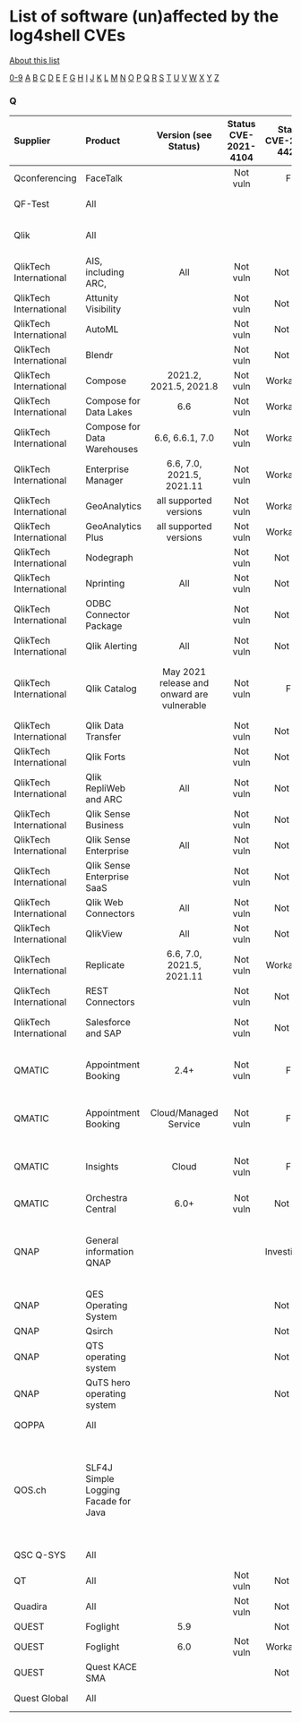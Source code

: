 # List of software (un)affected by the log4shell CVEs
[About this list](README.md)

[0-9](software_list_0-9.md) [A](software_list_a.md) [B](software_list_b.md) [C](software_list_c.md) [D](software_list_d.md) [E](software_list_e.md) [F](software_list_f.md) [G](software_list_g.md) [H](software_list_h.md) [I](software_list_i.md) [J](software_list_j.md) [K](software_list_k.md) [L](software_list_l.md) [M](software_list_m.md) [N](software_list_n.md) [O](software_list_o.md) [P](software_list_p.md) [Q](software_list_q.md) [R](software_list_r.md) [S](software_list_s.md) [T](software_list_t.md) [U](software_list_u.md) [V](software_list_v.md) [W](software_list_w.md) [X](software_list_x.md) [Y](software_list_y.md) [Z](software_list_z.md)

### Q

| Supplier | Product | Version (see Status) | Status CVE-2021-4104 | Status CVE-2021-44228 | Status CVE-2021-45046 | Status CVE-2021-45105 | Notes | Links |
|:---------|:--------|:--------------------:|:--------------------:|:---------------------:|:---------------------:|:---------------------:|:------|------:|
|Qconferencing|FaceTalk| |Not vuln|Fix| | | |[source](https://qconferencing.com/status-vulnerability-log4j-en-qconferencing/)|
|QF-Test|All| | | | | | |[QF-Test Blog Post](https://www.qfs.de/en/blog/article/no-log4j-vulnerability-in-qf-test.html)|
|Qlik|All| | | | | | |[Qlik Community Link](https://community.qlik.com/t5/Support-Updates-Blog/Vulnerability-Testing-Apache-Log4j-reference-CVE-2021-44228-also/ba-p/1869368)|
|QlikTech International|AIS, including ARC,|All|Not vuln|Not vuln|Not vuln|Not vuln| |[source](https://community.qlik.com/t5/Support-Updates-Blog/Vulnerability-Testing-Apache-Log4j-reference-CVE-2021-44228-also/ba-p/1869368)|
|QlikTech International|Attunity Visibility| |Not vuln|Not vuln|Not vuln|Not vuln| |[source](https://community.qlik.com/t5/Support-Updates-Blog/Vulnerability-Testing-Apache-Log4j-reference-CVE-2021-44228-also/ba-p/1869368)|
|QlikTech International|AutoML| |Not vuln|Not vuln|Not vuln|Not vuln| |[source](https://community.qlik.com/t5/Support-Updates-Blog/Vulnerability-Testing-Apache-Log4j-reference-CVE-2021-44228-also/ba-p/1869368)|
|QlikTech International|Blendr| |Not vuln|Not vuln|Not vuln|Not vuln| |[source](https://community.qlik.com/t5/Support-Updates-Blog/Vulnerability-Testing-Apache-Log4j-reference-CVE-2021-44228-also/ba-p/1869368)|
|QlikTech International|Compose|2021.2, 2021.5, 2021.8|Not vuln|Workaround|Workaround|Vulnerable| |[source](https://community.qlik.com/t5/Knowledge/CVE-2021-44228-Handling-the-log4j-lookups-critical-vulnerability/ta-p/1869985)|
|QlikTech International|Compose for Data Lakes|6.6|Not vuln|Workaround|Workaround|Vulnerable| |[source](https://community.qlik.com/t5/Knowledge/CVE-2021-44228-Handling-the-log4j-lookups-critical-vulnerability/ta-p/1869987)|
|QlikTech International|Compose for Data Warehouses|6.6, 6.6.1, 7.0|Not vuln|Workaround|Workaround|Vulnerable| |[source](https://community.qlik.com/t5/Knowledge/CVE-2021-44228-Handling-the-log4j-lookups-critical-vulnerability/ta-p/1869990)|
|QlikTech International|Enterprise Manager|6.6, 7.0, 2021.5, 2021.11|Not vuln|Workaround|Workaround|Vulnerable| |[source](https://community.qlik.com/t5/Knowledge/CVE-2021-44228-Handling-the-log4j-lookups-critical-vulnerability/ta-p/1869994)|
|QlikTech International|GeoAnalytics|all supported versions|Not vuln|Workaround|Workaround|Vulnerable| |[source](https://community.qlik.com/t5/Knowledge/CVE-2021-44228-Handling-the-log4j-lookups-critical-vulnerability/ta-p/1869805)|
|QlikTech International|GeoAnalytics Plus|all supported versions|Not vuln|Workaround|Workaround|Vulnerable| |[source](https://community.qlik.com/t5/Knowledge/CVE-2021-44228-Handling-the-log4j-lookups-critical-vulnerability/ta-p/1869805)|
|QlikTech International|Nodegraph| |Not vuln|Not vuln|Not vuln|Not vuln| |[source](https://community.qlik.com/t5/Support-Updates-Blog/Vulnerability-Testing-Apache-Log4j-reference-CVE-2021-44228-also/ba-p/1869368)|
|QlikTech International|Nprinting|All|Not vuln|Not vuln|Not vuln|Not vuln| |[source](https://community.qlik.com/t5/Support-Updates-Blog/Vulnerability-Testing-Apache-Log4j-reference-CVE-2021-44228-also/ba-p/1869368)|
|QlikTech International|ODBC Connector Package| |Not vuln|Not vuln|Not vuln|Not vuln| |[source](https://community.qlik.com/t5/Support-Updates-Blog/Vulnerability-Testing-Apache-Log4j-reference-CVE-2021-44228-also/ba-p/1869368)|
|QlikTech International|Qlik Alerting|All|Not vuln|Not vuln|Not vuln|Not vuln| |[source](https://community.qlik.com/t5/Support-Updates-Blog/Vulnerability-Testing-Apache-Log4j-reference-CVE-2021-44228-also/ba-p/1869368)|
|QlikTech International|Qlik Catalog|May 2021 release and onward are vulnerable|Not vuln|Fix|Fix|Vulnerable|supported versions before May 2021 are not affected|[source](https://community.qlik.com/t5/Knowledge/CVE-2021-44228-Handling-the-LOG4J-Lookups-Critical-Vulnerability/ta-p/1871126)|
|QlikTech International|Qlik Data Transfer| |Not vuln|Not vuln|Not vuln|Not vuln| |[source](https://community.qlik.com/t5/Support-Updates-Blog/Vulnerability-Testing-Apache-Log4j-reference-CVE-2021-44228-also/ba-p/1869368)|
|QlikTech International|Qlik Forts| |Not vuln|Not vuln|Not vuln|Not vuln| |[source](https://community.qlik.com/t5/Support-Updates-Blog/Vulnerability-Testing-Apache-Log4j-reference-CVE-2021-44228-also/ba-p/1869368)|
|QlikTech International|Qlik RepliWeb and ARC|All|Not vuln|Not vuln|Not vuln|Not vuln| |[source](https://community.qlik.com/t5/Support-Updates-Blog/Vulnerability-Testing-Apache-Log4j-reference-CVE-2021-44228-also/ba-p/1869368)|
|QlikTech International|Qlik Sense Business| |Not vuln|Not vuln|Not vuln|Not vuln| |[source](https://community.qlik.com/t5/Support-Updates-Blog/Vulnerability-Testing-Apache-Log4j-reference-CVE-2021-44228-also/ba-p/1869368)|
|QlikTech International|Qlik Sense Enterprise|All|Not vuln|Not vuln|Not vuln|Not vuln| |[source](https://community.qlik.com/t5/Support-Updates-Blog/Vulnerability-Testing-Apache-Log4j-reference-CVE-2021-44228-also/ba-p/1869368)|
|QlikTech International|Qlik Sense Enterprise SaaS| |Not vuln|Not vuln|Not vuln|Not vuln| |[source](https://community.qlik.com/t5/Support-Updates-Blog/Vulnerability-Testing-Apache-Log4j-reference-CVE-2021-44228-also/ba-p/1869368)|
|QlikTech International|Qlik Web Connectors|All|Not vuln|Not vuln|Not vuln|Not vuln| |[source](https://community.qlik.com/t5/Support-Updates-Blog/Vulnerability-Testing-Apache-Log4j-reference-CVE-2021-44228-also/ba-p/1869368)|
|QlikTech International|QlikView|All|Not vuln|Not vuln|Not vuln|Not vuln| |[source](https://community.qlik.com/t5/Support-Updates-Blog/Vulnerability-Testing-Apache-Log4j-reference-CVE-2021-44228-also/ba-p/1869368)|
|QlikTech International|Replicate|6.6, 7.0, 2021.5, 2021.11|Not vuln|Workaround|Workaround|Vulnerable| |[source](https://community.qlik.com/t5/Knowledge/CVE-2021-44228-Handling-the-log4j-lookups-critical-vulnerability/ta-p/1869996)|
|QlikTech International|REST Connectors| |Not vuln|Not vuln|Not vuln|Not vuln| |[source](https://community.qlik.com/t5/Support-Updates-Blog/Vulnerability-Testing-Apache-Log4j-reference-CVE-2021-44228-also/ba-p/1869368)|
|QlikTech International|Salesforce and SAP| |Not vuln|Not vuln|Not vuln|Not vuln|Connectors are not affected|[source](https://community.qlik.com/t5/Support-Updates-Blog/Vulnerability-Testing-Apache-Log4j-reference-CVE-2021-44228-also/ba-p/1869368)|
|QMATIC|Appointment Booking|2.4+|Not vuln|Fix| | |Update to v. 2.8.2 which contains log4j 2.16|[QMATIC Link](https://www.qmatic.com/meet-qmatic/news/qmatic-statement-on-log4j-vulnerability)|
|QMATIC|Appointment Booking|Cloud/Managed Service|Not vuln|Fix| | |log4j 2.16 applied 2021-12-15|[QMATIC Link](https://www.qmatic.com/meet-qmatic/news/qmatic-statement-on-log4j-vulnerability)|
|QMATIC|Insights|Cloud|Not vuln|Fix| | |log4j 2.16 applied 2021-12-16|[QMATIC Link](https://www.qmatic.com/meet-qmatic/news/qmatic-statement-on-log4j-vulnerability)|
|QMATIC|Orchestra Central|6.0+|Not vuln|Not vuln|Not vuln|Not vuln| |[QMATIC Link](https://www.qmatic.com/meet-qmatic/news/qmatic-statement-on-log4j-vulnerability)|
|QNAP|General information QNAP| | |Investigation| | |Applications maintained by a third-party are under investigation.|[source](https://www.qnap.com/en-uk/security-advisory/qsa-21-58)|
|QNAP|QES Operating System| | |Not vuln| | | |[source](https://www.qnap.com/en-uk/security-advisory/qsa-21-58)|
|QNAP|Qsirch| | |Not vuln| | | |[source](https://www.qnap.com/en-uk/security-advisory/qsa-21-58)|
|QNAP|QTS operating system| | |Not vuln| | | |[source](https://www.qnap.com/en-uk/security-advisory/qsa-21-58)|
|QNAP|QuTS hero operating system| | |Not vuln| | | |[source](https://www.qnap.com/en-uk/security-advisory/qsa-21-58)|
|QOPPA|All| | | | | | |[QOPPA Link](https://kbdeveloper.qoppa.com/cve-2021-44228-apache-log4j-vulnerability/)|
|QOS.ch|SLF4J Simple Logging Facade for Java| | | | | |SLF4J API doesn't protect against the vulnerability when using a vulnerable version of log4j|[source](http://slf4j.org/log4shell.html)|
|QSC Q-SYS|All| | | | | | |[QSC Q-SYS Article](https://qscprod.force.com/selfhelpportal/s/article/Are-Q-SYS-products-affected-by-the-Log4j-vulnerability-CVE-2021-44228)|
|QT|All| |Not vuln|Not vuln|Not vuln|Not vuln| |[QT](https://www.qt.io/blog/the-qt-company-products-not-affected-by-cve-2021-44228-log4j-vulnerability)|
|Quadira|All| |Not vuln|Not vuln|Not vuln|Not vuln| |[source](/NCSC-NL/log4shell/blob/main/software/vendor-statements/Quadira.png)|
|QUEST|Foglight|5.9| |Not vuln| | | |[source](https://support.quest.com/fr-fr/foglight/kb/335908/are-currently-supported-versions-of-foglight-affected-by-the-latest-log4j-2-vulnerability-apache-log4j-2-cve-2021-44228?kblang=en-US)|
|QUEST|Foglight|6.0|Not vuln|Workaround| | | |[source](https://support.quest.com/fr-fr/foglight/kb/335908/are-currently-supported-versions-of-foglight-affected-by-the-latest-log4j-2-vulnerability-apache-log4j-2-cve-2021-44228?kblang=en-US)|
|QUEST|Quest KACE SMA| | |Not vuln| | | |[source](https://support.quest.com/kace-systems-management-appliance/kb/335869/are-the-kace-sma-and-kace-sda-appliances-affected-by-cve-2021-44228)|
|Quest Global|All| | | | | | |"[Quest Global](https://support.quest.com/fr-fr/search#q=CVE-2021-44228&amp;t=Global)"|
